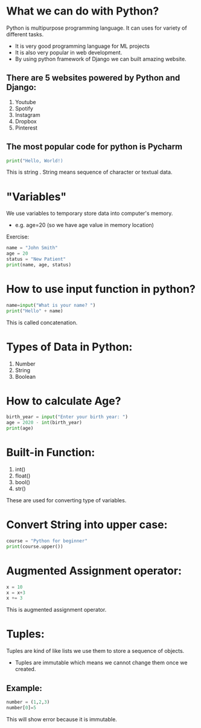 # What we can do with Python?

Python is multipurpose programming language. It can uses for variety of different tasks.

* It is very good programming language for ML projects
* It is also very popular in  web development.
* By using python framework of Django we can built amazing website.

## There are 5 websites powered by Python and Django:

1. Youtube 
2. Spotify
3. Instagram
4. Dropbox
5. Pinterest

## The most popular code for python is Pycharm

```python
print("Hello, World!)
```
This is string . String means sequence of character or textual data.

# "Variables"

We use variables to temporary store data into computer's memory.
* e.g. age=20  (so we have age value in memory location)

Exercise:
```python
name = "John Smith"
age = 20
status = "New Patient"
print(name, age, status)
```
# How to use input function in python?

```python
name=input("What is your name? ")
print("Hello" + name)
```
This is called concatenation.

# Types of Data in Python:

1. Number
2. String
3. Boolean

# How to calculate Age?

```python
birth_year = input("Enter your birth year: ")
age = 2020 - int(birth_year)
print(age)
```

# Built-in Function:

1. int()
2. float()
3. bool()
4. str()

These are used for converting type of variables.

# Convert String into upper case:

```python
course = "Python for beginner"
print(course.upper())
```

# Augmented Assignment operator:

```python
x = 10
x = x+3
x += 3
```
This is augmented assignment operator.

# Tuples:

Tuples are kind of like lists we use them to store a sequence of objects.

* Tuples are immutable which means we cannot change them once we created.

## Example:

```python
number = (1,2,3)
number[0]=5
```
This will show error because it is immutable.
